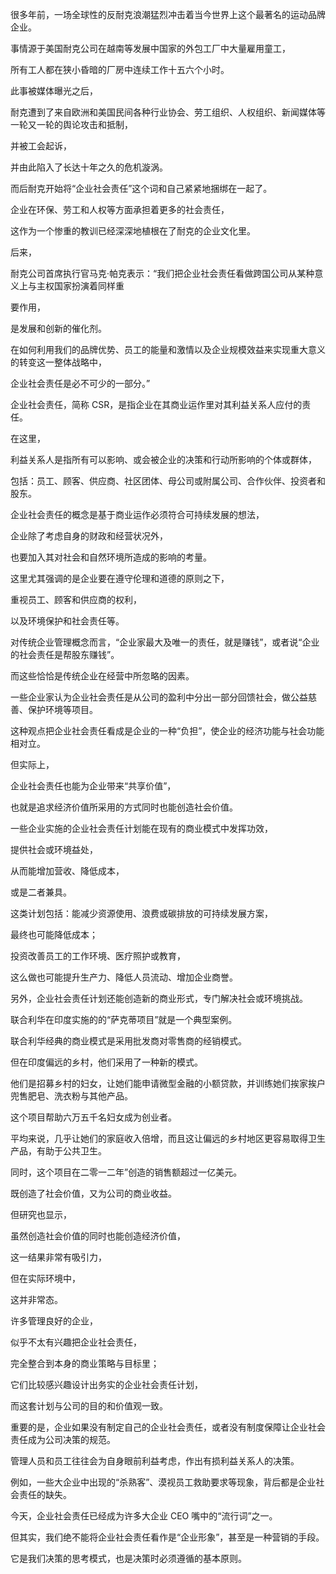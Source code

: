 很多年前，一场全球性的反耐克浪潮猛烈冲击着当今世界上这个最著名的运动品牌企业。

事情源于美国耐克公司在越南等发展中国家的外包工厂中大量雇用童工，

所有工人都在狭小昏暗的厂房中连续工作十五六个小时。

此事被媒体曝光之后，

耐克遭到了来自欧洲和美国民间各种行业协会、劳工组织、人权组织、新闻媒体等一轮又一轮的舆论攻击和抵制，

并被工会起诉，

并由此陷入了长达十年之久的危机漩涡。

而后耐克开始将“企业社会责任”这个词和自己紧紧地捆绑在一起了。

企业在环保、劳工和人权等方面承担着更多的社会责任，

这作为一个惨重的教训已经深深地植根在了耐克的企业文化里。

后来，

耐克公司首席执行官马克·帕克表示：“我们把企业社会责任看做跨国公司从某种意义上与主权国家扮演着同样重

要作用，

是发展和创新的催化剂。

在如何利用我们的品牌优势、员工的能量和激情以及企业规模效益来实现重大意义的转变这一整体战略中，

企业社会责任是必不可少的一部分。”

企业社会责任，简称 CSR，是指企业在其商业运作里对其利益关系人应付的责任。

在这里，

利益关系人是指所有可以影响、或会被企业的决策和行动所影响的个体或群体，

包括：员工、顾客、供应商、社区团体、母公司或附属公司、合作伙伴、投资者和股东。

企业社会责任的概念是基于商业运作必须符合可持续发展的想法，

企业除了考虑自身的财政和经营状况外，

也要加入其对社会和自然环境所造成的影响的考量。

这里尤其强调的是企业要在遵守伦理和道德的原则之下，

重视员工、顾客和供应商的权利，

以及环境保护和社会责任等。

对传统企业管理概念而言，“企业家最大及唯一的责任，就是赚钱”，或者说“企业的社会责任是帮股东赚钱”。

而这些恰恰是传统企业在经营中所忽略的因素。

一些企业家认为企业社会责任是从公司的盈利中分出一部分回馈社会，做公益慈善、保护环境等项目。

这种观点把企业社会责任看成是企业的一种“负担”，使企业的经济功能与社会功能相对立。

但实际上，

企业社会责任也能为企业带来“共享价值”，

也就是追求经济价值所采用的方式同时也能创造社会价值。

一些企业实施的企业社会责任计划能在现有的商业模式中发挥功效，

提供社会或环境益处，

从而能增加营收、降低成本，

或是二者兼具。

这类计划包括：能减少资源使用、浪费或碳排放的可持续发展方案，

最终也可能降低成本；

投资改善员工的工作环境、医疗照护或教育，

这么做也可能提升生产力、降低人员流动、增加企业商誉。

另外，企业社会责任计划还能创造新的商业形式，专门解决社会或环境挑战。

联合利华在印度实施的的“萨克蒂项目”就是一个典型案例。

联合利华经典的商业模式是采用批发商对零售商的经销模式。

但在印度偏远的乡村，他们采用了一种新的模式。

他们是招募乡村的妇女，让她们能申请微型金融的小额贷款，并训练她们挨家挨户兜售肥皂、洗衣粉与其他产品。

这个项目帮助六万五千名妇女成为创业者。

平均来说，几乎让她们的家庭收入倍增，而且这让偏远的乡村地区更容易取得卫生产品，有助于公共卫生。

同时，这个项目在二零一二年”创造的销售额超过一亿美元。

既创造了社会价值，又为公司的商业收益。

但研究也显示，

虽然创造社会价值的同时也能创造经济价值，

这一结果非常有吸引力，

但在实际环境中，

这并非常态。

许多管理良好的企业，

似乎不太有兴趣把企业社会责任，

完全整合到本身的商业策略与目标里；

它们比较感兴趣设计出务实的企业社会责任计划，

而这套计划与公司的目的和价值观一致。

重要的是，企业如果没有制定自己的企业社会责任，或者没有制度保障让企业社会责任成为公司决策的规范。

管理人员和员工往往会为自身眼前利益考虑，作出有损利益关系人的决策。

例如，一些大企业中出现的“杀熟客”、漠视员工救助要求等现象，背后都是企业社会责任的缺失。

今天，企业社会责任已经成为许多大企业 CEO 嘴中的“流行词”之一。

但其实，我们绝不能将企业社会责任看作是“企业形象”，甚至是一种营销的手段。

它是我们决策的思考模式，也是决策时必须遵循的基本原则。
